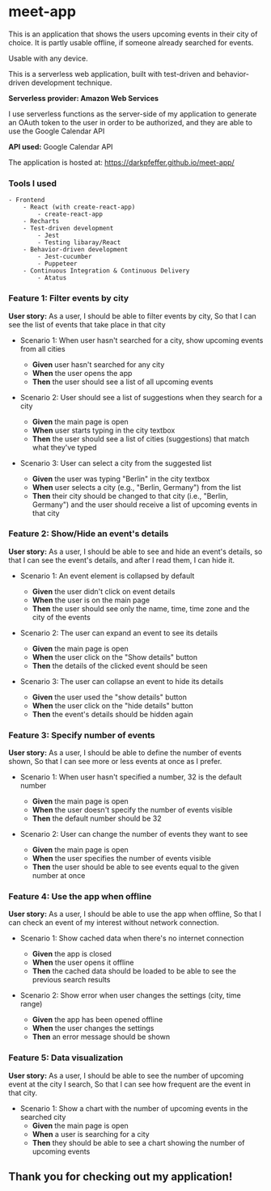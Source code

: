 # meet-app

This is an application that shows the users upcoming events in their city of choice. It is partly usable offline, if someone already searched for events.

Usable with any device.

This is a serverless web application, built with test-driven and behavior-driven development technique.

**Serverless provider: Amazon Web Services**

I use serverless functions as the server-side of my application to generate an OAuth token to the user in order to be authorized, and they are able to use the Google Calendar API

**API used:** Google Calendar API

The application is hosted at: https://darkpfeffer.github.io/meet-app/

### Tools I used
    - Frontend
        - React (with create-react-app)
            - create-react-app
        - Recharts
        - Test-driven development
            - Jest
            - Testing libaray/React
        - Behavior-driven development
            - Jest-cucumber
            - Puppeteer
        - Continuous Integration & Continuous Delivery
            - Atatus

### Feature 1: Filter events by city

**User story:**	
    As a user,
    I should be able to filter events by city,
    So that I can see the list of events that take place in that city

- Scenario 1: When user hasn't searched for a city, show upcoming events from all cities
    * **Given** user hasn't searched for any city
    + **When** the user opens the app
    + **Then** the user should see a list of all upcoming events

- Scenario 2: User should see a list of suggestions when they search for a city
    * **Given** the main page is open
    + **When** user starts typing in the city textbox
    + **Then** the user should see a list of cities (suggestions) that match what they've typed

- Scenario 3: User can select a city from the suggested list
    * **Given** the user was typing "Berlin" in the city textbox
    + **When** user selects a city (e.g., "Berlin, Germany") from the list
    + **Then** their city should be changed to that city (i.e., "Berlin, Germany") and the user should receive a list of upcoming events in that city

### Feature 2: Show/Hide an event's details
**User story:**
    As a user,
    I should be able to see and hide an event's details,
    so that I can see the event's details, and after I read them, I can hide it. 

- Scenario 1: An event element is collapsed by default
    * **Given** the user didn't click on event details
    + **When** the user is on the main page
    + **Then** the user should see only the name, time, time zone and the city of the events

- Scenario 2: The user can expand an event to see its details
    * **Given** the main page is open
    + **When** the user click on the "Show details" button
    + **Then** the details of the clicked event should be seen

- Scenario 3: The user can collapse an event to hide its details
    * **Given** the user used the "show details" button
    + **When** the user click on the "hide details" button
    + **Then** the event's details should be hidden again

### Feature 3: Specify number of events
**User story:**
    As a user,
    I should be able to define the number of events shown,
    So that I can see more or less events at once as I prefer.

- Scenario 1: When user hasn't specified a number, 32 is the default number
    * **Given** the main page is open
    + **When** the user doesn't specify the number of events visible
    + **Then** the default number should be 32

- Scenario 2: User can change the number of events they want to see	
    * **Given** the main page is open
    + **When** the user specifies the number of events visible
    + **Then** the user should be able to see events equal to the given number at once

### Feature 4: Use the app when offline
**User story:**
    As a user,
    I should be able to use the app when offline,
    So that I can check an event of my interest without network connection.

- Scenario 1: Show cached data when there's no internet connection
    * **Given** the app is closed
    + **When** the user opens it offline
    + **Then** the cached data should be loaded to be able to see the previous search results

- Scenario 2: Show error when user changes the settings (city, time range)
    * **Given** the app has been opened offline
    + **When** the user changes the settings
    + **Then** an error message should be shown

### Feature 5: Data visualization
**User story:**
    As a user,
    I should be able to see the number of upcoming event at the city I search,
    So that I can see how frequent are the event in that city.

- Scenario 1: Show a chart with the number of upcoming events in the searched city
    * **Given** the main page is open
    + **When** a user is searching for a city
    + **Then** they should be able to see a chart showing the number of upcoming events

## Thank you for checking out my application!